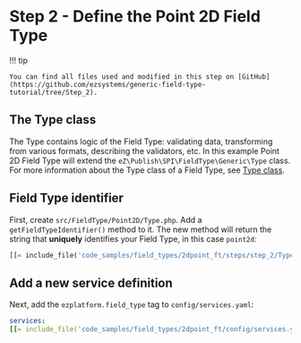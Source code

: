 # Step 2 - Define the Point 2D Field Type

!!! tip

    You can find all files used and modified in this step on [GitHub](https://github.com/ezsystems/generic-field-type-tutorial/tree/Step_2).

## The Type class

The Type contains logic of the Field Type: validating data, transforming from various formats, describing the validators, etc.
In this example Point 2D Field Type will extend the `eZ\Publish\SPI\FieldType\Generic\Type` class.
For more information about the Type class of a Field Type, see [Type class](../../api/field_type_type_and_value.md#type-class).

## Field Type identifier

First, create `src/FieldType/Point2D/Type.php`.
Add a `getFieldTypeIdentifier()` method to it. The new method will return the string that **uniquely** identifies your Field Type, in this case `point2d`:

```php
[[= include_file('code_samples/field_types/2dpoint_ft/steps/step_2/Type.php') =]]
```

## Add a new service definition

Next, add the `ezplatform.field_type` tag to `config/services.yaml`:

```yaml
services:
[[= include_file('code_samples/field_types/2dpoint_ft/config/services.yaml', 33, 36) =]]
```
